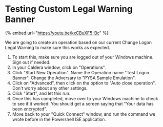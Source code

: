 # Testing Custom Legal Warning Banner

{% embed url="https://youtu.be/kxCBuXF5-Bc" %}

We are going to create an operation based on our current Change Logon Legal Warning to make sure this works as expected.&#x20;

1. To start this, make sure you are logged out of your Windows machine. Sign out if needed.&#x20;
2. In your Caldera window, click on "Operations".
3. Click "Start New Operation". Name the Operation name "Test Logon Banner". Change the Adversary to "PYSA Sample Emulation".
4. Click on "Advanced", then click on the option to "Auto close operation". Don't worry about any other settings.&#x20;
5. Click "Start", and let this run.&#x20;
6. Once this has completed, move over to your Windows machine to check to see if it worked. You should get a screen saying that "Your data has been encrypted".&#x20;
7. Move back to your "Quick Connect" window, and run the command we wrote before in the Powershell ISE application.&#x20;
